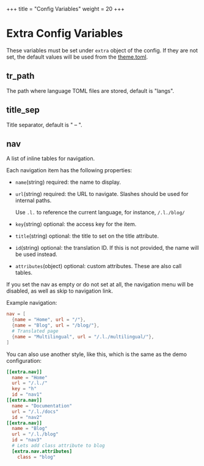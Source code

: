 +++
title = "Config Variables"
weight = 20
+++
# Extra Config Variables
These variables must be set under `extra` object of the config. If they are not set, the default values will be used from the [theme.toml](https://github.com/harrymkt/zluinav/blob/main/theme.toml).
## tr_path
The path where language TOML files are stored, default is "langs".
## title_sep
Title separator, default is " – ".
## nav
A list of inline tables for navigation.

Each navigation item has the following properties:
- `name`(string) required: the name to display.
- `url`(string) required: the URL to navigate. Slashes should be used for internal paths.
	
	Use `.l.` to reference the current language, for instance, `/.l./blog/`
- `key`(string) optional: the access key for the item.
- `title`(string) optional: the title to set on the title attribute.
- `id`(string) optional: the translation ID. If this is not provided, the name will be used instead.
- `attributes`(object) optional: custom attributes. These are also call tables.

If you set the nav as empty or do not set at all, the navigation menu will be disabled, as well as skip to navigation link.

Example navigation:
```toml
nav = [
  {name = "Home", url = "/"},
  {name = "Blog", url = "/blog/"},
  # Translated page
  {name = "Multilingual", url = "/.l./multilingual/"},
]
```

You can also use another style, like this, which is the same as the demo configuration:
```toml
[[extra.nav]]
  name = "Home"
  url = "/.l./"
  key = "h"
  id = "nav1"
[[extra.nav]]
  name = "Documentation"
  url = "/.l./docs"
  id = "nav2"
[[extra.nav]]
  name = "Blog"
  url = "/.l./blog"
  id = "nav3"
  # Lets add class attribute to blog
  [extra.nav.attributes]
    class = "blog"
```
